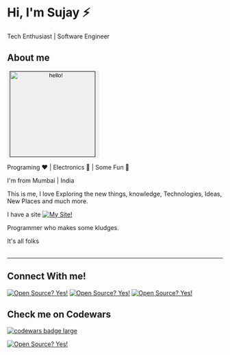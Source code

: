 # Hi, I'm Sujay ⚡

Tech Enthusiast | Software Engineer

## About me
<p>
<a href="">
<button style="border: none;display: inline-block;cursor: pointer;  opacity:1;cursor: not-allowed;">
<img width="200" alt="hello!" align="left" src="https://raw.githubusercontent.com/alaspuresujay/alaspuresujay/master/img/sujay.jpg">
  </button>
  </a>
</p>

Programing ❤️ | Electronics 💙 | Some Fun 💚

I'm from Mumbai | India

This is me, I love Exploring the new things, knowledge, Technologies, Ideas, New Places and much more.

I have a site [![My Site!](https://img.shields.io/badge/My%20Site-ClickMe-important?style=plastic&logo=github)](https://alaspuresujay.github.io)

Programmer who makes some kludges.

It's all folks
<br><br><hr>
## Connect With me!
[![Open Source? Yes!](https://img.shields.io/badge/Linked%20In-%20-9cf?style=plastic&logo=linkedin)](https://in.linkedin.com/in/alaspuresujay)
[![Open Source? Yes!](https://img.shields.io/badge/Instagram-%20-orange?style=plastic&logo=instagram)](https://www.instagram.com/alaspuresujay)
[![Open Source? Yes!](https://img.shields.io/badge/Facebook-%20-blue?style=plastic&logo=facebook)](http://www.facebook.com/alaspuresujay)

## Check me on Codewars
<a target="_blank" href="https://www.codewars.com/users/alaspuresujay"><img align="middle" src="https://www.codewars.com/users/alaspuresujay/badges/large" alt="codewars badge large" /></a>
<br>

[![Open Source? Yes!](https://img.shields.io/badge/Open%20Source%3F-Yes-blue?style=plastic&logo=github)](https://github.com/alaspuresujay)


